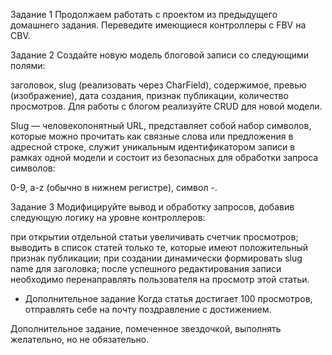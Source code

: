 Задание 1
Продолжаем работать с проектом из предыдущего домашнего задания. 
Переведите имеющиеся контроллеры с FBV на CBV.

Задание 2
Создайте новую модель блоговой записи со следующими полями:

заголовок,
slug (реализовать через CharField),
содержимое,
превью (изображение),
дата создания,
признак публикации,
количество просмотров.
Для работы с блогом реализуйте CRUD для новой модели.

Slug — человекопонятный URL, представляет собой набор символов, которые можно 
прочитать как связные слова или предложения в адресной строке, 
служит уникальным идентификатором записи в рамках одной модели и состоит из 
безопасных для обработки запроса символов:

0-9,
a-z (обычно в нижнем регистре),
символ -.

Задание 3
Модифицируйте вывод и обработку запросов, добавив следующую логику на уровне 
контроллеров:

при открытии отдельной статьи увеличивать счетчик просмотров;
выводить в список статей только те, которые имеют положительный признак публикации;
при создании динамически формировать slug name для заголовка;
после успешного редактирования записи необходимо перенаправлять пользователя на 
просмотр этой статьи.

* Дополнительное задание
Когда статья достигает 100 просмотров, отправлять себе на почту поздравление 
с достижением.

Дополнительное задание, помеченное звездочкой, выполнять желательно, но не 
обязательно.